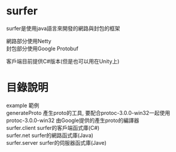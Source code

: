 # surfer

surfer是使用java語言來開發的網路與封包的框架  
  
網路部分使用Netty  
封包部分使用Google Protobuf  
  
客戶端目前提供C#版本(但是也可以用在Unity上)  
  
# 目錄說明

example 範例  
generateProto 產生proto的工具, 要配合protoc-3.0.0-win32一起使用  
protoc-3.0.0-win32 由Google提供的產生proto的編譯器  
surfer.client surfer的客戶端函式庫(C#)  
surfer.net surfer的網路函式庫(Java)  
surfer.server surfer的伺服器函式庫(Jave)  